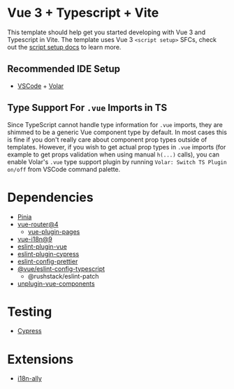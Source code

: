 # Vue 3 + Typescript + Vite

This template should help get you started developing with Vue 3 and Typescript in Vite. The template uses Vue 3 `<script setup>` SFCs, check out the [script setup docs](https://v3.vuejs.org/api/sfc-script-setup.html#sfc-script-setup) to learn more.

## Recommended IDE Setup

- [VSCode](https://code.visualstudio.com/) + [Volar](https://marketplace.visualstudio.com/items?itemName=johnsoncodehk.volar)

## Type Support For `.vue` Imports in TS

Since TypeScript cannot handle type information for `.vue` imports, they are shimmed to be a generic Vue component type by default. In most cases this is fine if you don't really care about component prop types outside of templates. However, if you wish to get actual prop types in `.vue` imports (for example to get props validation when using manual `h(...)` calls), you can enable Volar's `.vue` type support plugin by running `Volar: Switch TS Plugin on/off` from VSCode command palette.

# Dependencies

- [Pinia](https://pinia.vuejs.org/getting-started.html#installation)
- [vue-router@4](https://router.vuejs.org/guide/)
  - [vue-plugin-pages](https://github.com/hannoeru/vite-plugin-pages)
- [vue-i18n@9](https://vue-i18n.intlify.dev/introduction.html)
- [eslint-plugin-vue](https://eslint.vuejs.org/)
- [eslint-plugin-cypress](https://github.com/cypress-io/eslint-plugin-cypress)
- [eslint-config-prettier](https://prettier.io/docs/en/related-projects.html#eslint-integrations)
- [@vue/eslint-config-typescript](https://github.com/vuejs/eslint-config-typescript)
  - @rushstack/eslint-patch
- [unplugin-vue-components](https://github.com/antfu/unplugin-vue-components)

# Testing

- [Cypress](https://docs.cypress.io/guides/core-concepts/introduction-to-cypress)

# Extensions

- [i18n-ally](https://github.com/lokalise/i18n-ally)
